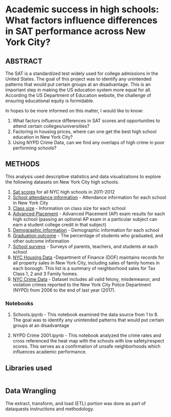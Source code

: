 # Academic success in high schools: What factors influence differences in SAT performance across New York City?

## ABSTRACT

The SAT is a standardized test widely used for college admissions in the United States. The goal of this project was to identify any unintended patterns that would put certain groups at an disadvantage. This is an important step in making the US education system more equal for all. According the US Department of Education website, the challenge of ensuring educational equity is formidable.

In hopes to be more informed on this matter, I would like to know:

1. What factors influence differences in SAT scores and opportunities to attend certain colleges/universities?
2. Factoring in housing prices, where can one get the best high school education in New York City?
3. Using NYPD Crime Data, can we find any overlaps of high crime in poor performing schools?

## METHODS

This analysis used descriptive statistics and data visualizations to explore the following datasets on New York City high schools.

1. [Sat scores](https://data.cityofnewyork.us/Education/2012-SAT-Results/f9bf-2cp4) for all NYC high schools in 2011-2012
2. [School attendance information](https://data.cityofnewyork.us/Education/School-Attendance-and-Enrollment-Statistics-by-Dis/7z8d-msnt) - Attendance information for each school in New York City
3. [Class size](https://data.cityofnewyork.us/Education/2010-2011-Class-Size-School-level-detail/urz7-pzb3) - Information on class size for each school
4. [Advanced Placement](https://data.cityofnewyork.us/Education/AP-College-Board-2010-School-Level-Results/itfs-ms3e) - Advanced Placement (AP) exam results for each high school (passing an optional AP exam in a particular subject can earn a student college credit in that subject)
5. [Demographic information](https://data.cityofnewyork.us/Education/School-Demographics-and-Accountability-Snapshot-20/ihfw-zy9j) - Demographic information for each school
6. [Graduation outcome](https://data.cityofnewyork.us/Education/Graduation-Outcomes-Classes-Of-2005-2010-School-Le/vh2h-md7a) - The percentage of students who graduated, and other outcome information
7. [School surveys](https://data.cityofnewyork.us/Education/NYC-School-Survey-2011/mnz3-dyi8) - Surveys of parents, teachers, and students at each school
8. [NYC Housing Data](https://dev.socrata.com/foundry/data.cityofnewyork.us/5ebm-myj7) -Department of Finance (DOF) maintains records for all property sales in New York City, including sales of family homes in each borough. This list is a summary of neighborhood sales for Tax Class 1, 2 and 3 Family homes.
9. [NYC Crime Data](https://data.cityofnewyork.us/Public-Safety/NYPD-Complaint-Data-Historic/qgea-i56i/data) - Dataset includes all valid felony, misdemeanor, and violation crimes reported to the New York City Police Department (NYPD) from 2006 to the end of last year (2017).


### Notebooks

1. Schools.ipynb - This notebook examined the data source from 1 to 8. The goal was to identify any unintended patterns that would put certain groups at an disadvantage

2. NYPD Crime 2001.ipynb - This notebook analyzed the crime rates and cross referenced the heat map with the schools with low safety/respect scores. This serves as a confirmation of unsafe neighborhoods which influences academic performance. 


## Libraries used

![]()

## Data Wrangling


The extract, transform, and load (ETL) portion was done as part of dataquests instructions and methodology.
